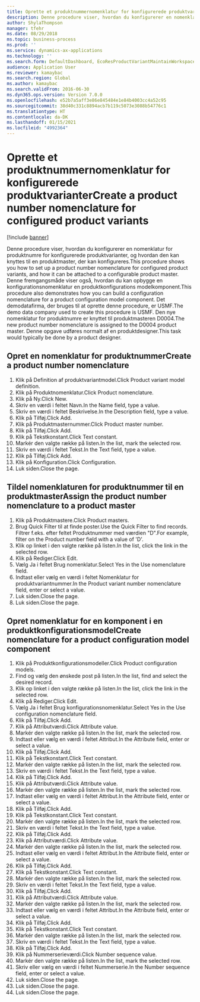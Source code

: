 ```yaml
---
title: Oprette et produktnummernomenklatur for konfigurerede produktvarianter
description: Denne procedure viser, hvordan du konfigurerer en nomenklatur for produktnumre for konfigurerede produktvarianter, og hvordan den kan knyttes til en produktmaster, der kan konfigureres.
author: ShylaThompson
manager: tfehr
ms.date: 08/29/2018
ms.topic: business-process
ms.prod: ''
ms.service: dynamics-ax-applications
ms.technology: ''
ms.search.form: DefaultDashboard, EcoResProductVariantMaintainWorkspace, EcoResNomenclature, EcoResProductListPage, EcoResProductDetails, PCProductConfigurationModelListPage, PCProductConfigurationModelDetails
audience: Application User
ms.reviewer: kamaybac
ms.search.region: Global
ms.author: kamaybac
ms.search.validFrom: 2016-06-30
ms.dyn365.ops.version: Version 7.0.0
ms.openlocfilehash: e52b7a5aff3e86e845484e1e84b4003cc4a52c95
ms.sourcegitcommit: 38d40c331c8894acb7b119c5073e3088b54776c1
ms.translationtype: HT
ms.contentlocale: da-DK
ms.lasthandoff: 01/15/2021
ms.locfileid: "4992364"
---
```

# <a name="create-a-product-number-nomenclature-for-configured-product-variants"></a><span data-ttu-id="ce92d-103">Oprette et produktnummernomenklatur for konfigurerede produktvarianter</span><span class="sxs-lookup"><span data-stu-id="ce92d-103">Create a product number nomenclature for configured product variants</span></span>

[!include [banner](../../includes/banner.md)]

<span data-ttu-id="ce92d-104">Denne procedure viser, hvordan du konfigurerer en nomenklatur for produktnumre for konfigurerede produktvarianter, og hvordan den kan knyttes til en produktmaster, der kan konfigureres.</span><span class="sxs-lookup"><span data-stu-id="ce92d-104">This procedure shows you how to set up a product number nomenclature for configured product variants, and how it can be attached to a configurable product master.</span></span> <span data-ttu-id="ce92d-105">Denne fremgangsmåde viser også, hvordan du kan opbygge en konfigurationsnomenklatur en produktkonfigurations modelkomponent.</span><span class="sxs-lookup"><span data-stu-id="ce92d-105">This procedure also demonstrates how you can build a configuration nomenclature for a product configuration model component.</span></span> <span data-ttu-id="ce92d-106">Det demodatafirma, der bruges til at oprette denne procedure, er USMF.</span><span class="sxs-lookup"><span data-stu-id="ce92d-106">The demo data company used to create this procedure is USMF.</span></span> <span data-ttu-id="ce92d-107">Den nye nomenklatur for produktnumre er knyttet til produktmasteren D0004.</span><span class="sxs-lookup"><span data-stu-id="ce92d-107">The new product number nomenclature is assigned to the D0004 product master.</span></span> <span data-ttu-id="ce92d-108">Denne opgave udføres normalt af en produktdesigner.</span><span class="sxs-lookup"><span data-stu-id="ce92d-108">This task would typically be done by a product designer.</span></span>


## <a name="create-a-product-number-nomenclature"></a><span data-ttu-id="ce92d-109">Opret en nomenklatur for produktnummer</span><span class="sxs-lookup"><span data-stu-id="ce92d-109">Create a product number nomenclature</span></span>
1. <span data-ttu-id="ce92d-110">Klik på Definition af produktvariantmodel.</span><span class="sxs-lookup"><span data-stu-id="ce92d-110">Click Product variant model definition.</span></span>
2. <span data-ttu-id="ce92d-111">Klik på Produktnomenklatur.</span><span class="sxs-lookup"><span data-stu-id="ce92d-111">Click Product nomenclature.</span></span>
3. <span data-ttu-id="ce92d-112">Klik på Ny.</span><span class="sxs-lookup"><span data-stu-id="ce92d-112">Click New.</span></span>
4. <span data-ttu-id="ce92d-113">Skriv en værdi i feltet Navn.</span><span class="sxs-lookup"><span data-stu-id="ce92d-113">In the Name field, type a value.</span></span>
5. <span data-ttu-id="ce92d-114">Skriv en værdi i feltet Beskrivelse.</span><span class="sxs-lookup"><span data-stu-id="ce92d-114">In the Description field, type a value.</span></span>
6. <span data-ttu-id="ce92d-115">Klik på Tilføj.</span><span class="sxs-lookup"><span data-stu-id="ce92d-115">Click Add.</span></span>
7. <span data-ttu-id="ce92d-116">Klik på Produktmasternummer.</span><span class="sxs-lookup"><span data-stu-id="ce92d-116">Click Product master number.</span></span>
8. <span data-ttu-id="ce92d-117">Klik på Tilføj.</span><span class="sxs-lookup"><span data-stu-id="ce92d-117">Click Add.</span></span>
9. <span data-ttu-id="ce92d-118">Klik på Tekstkonstant.</span><span class="sxs-lookup"><span data-stu-id="ce92d-118">Click Text constant.</span></span>
10. <span data-ttu-id="ce92d-119">Markér den valgte række på listen.</span><span class="sxs-lookup"><span data-stu-id="ce92d-119">In the list, mark the selected row.</span></span>
11. <span data-ttu-id="ce92d-120">Skriv en værdi i feltet Tekst.</span><span class="sxs-lookup"><span data-stu-id="ce92d-120">In the Text field, type a value.</span></span>
12. <span data-ttu-id="ce92d-121">Klik på Tilføj.</span><span class="sxs-lookup"><span data-stu-id="ce92d-121">Click Add.</span></span>
13. <span data-ttu-id="ce92d-122">Klik på Konfiguration.</span><span class="sxs-lookup"><span data-stu-id="ce92d-122">Click Configuration.</span></span>
14. <span data-ttu-id="ce92d-123">Luk siden.</span><span class="sxs-lookup"><span data-stu-id="ce92d-123">Close the page.</span></span>

## <a name="assign-the-product-number-nomenclature-to-a-product-master"></a><span data-ttu-id="ce92d-124">Tildel nomenklaturen for produktnummer til en produktmaster</span><span class="sxs-lookup"><span data-stu-id="ce92d-124">Assign the product number nomenclature to a product master</span></span>
1. <span data-ttu-id="ce92d-125">Klik på Produktmastere.</span><span class="sxs-lookup"><span data-stu-id="ce92d-125">Click Product masters.</span></span>
2. <span data-ttu-id="ce92d-126">Brug Quick Filter til at finde poster.</span><span class="sxs-lookup"><span data-stu-id="ce92d-126">Use the Quick Filter to find records.</span></span> <span data-ttu-id="ce92d-127">Filtrer f.eks. efter feltet Produktnummer med værdien "D".</span><span class="sxs-lookup"><span data-stu-id="ce92d-127">For example, filter on the Product number field with a value of 'D'.</span></span>
3. <span data-ttu-id="ce92d-128">Klik op linket i den valgte række på listen.</span><span class="sxs-lookup"><span data-stu-id="ce92d-128">In the list, click the link in the selected row.</span></span>
4. <span data-ttu-id="ce92d-129">Klik på Rediger.</span><span class="sxs-lookup"><span data-stu-id="ce92d-129">Click Edit.</span></span>
5. <span data-ttu-id="ce92d-130">Vælg Ja i feltet Brug nomenklatur.</span><span class="sxs-lookup"><span data-stu-id="ce92d-130">Select Yes in the Use nomenclature field.</span></span>
6. <span data-ttu-id="ce92d-131">Indtast eller vælg en værdi i feltet Nomenklatur for produktvariantnummer.</span><span class="sxs-lookup"><span data-stu-id="ce92d-131">In the Product variant number nomenclature field, enter or select a value.</span></span>
7. <span data-ttu-id="ce92d-132">Luk siden.</span><span class="sxs-lookup"><span data-stu-id="ce92d-132">Close the page.</span></span>
8. <span data-ttu-id="ce92d-133">Luk siden.</span><span class="sxs-lookup"><span data-stu-id="ce92d-133">Close the page.</span></span>

## <a name="create-nomenclature-for-a-product-configuration-model-component"></a><span data-ttu-id="ce92d-134">Opret nomenklatur for en komponent i en produktkonfigurationsmodel</span><span class="sxs-lookup"><span data-stu-id="ce92d-134">Create nomenclature for a product configuration model component</span></span>
1. <span data-ttu-id="ce92d-135">Klik på Produktkonfigurationsmodeller.</span><span class="sxs-lookup"><span data-stu-id="ce92d-135">Click Product configuration models.</span></span>
2. <span data-ttu-id="ce92d-136">Find og vælg den ønskede post på listen.</span><span class="sxs-lookup"><span data-stu-id="ce92d-136">In the list, find and select the desired record.</span></span>
3. <span data-ttu-id="ce92d-137">Klik op linket i den valgte række på listen.</span><span class="sxs-lookup"><span data-stu-id="ce92d-137">In the list, click the link in the selected row.</span></span>
4. <span data-ttu-id="ce92d-138">Klik på Rediger.</span><span class="sxs-lookup"><span data-stu-id="ce92d-138">Click Edit.</span></span>
5. <span data-ttu-id="ce92d-139">Vælg Ja i feltet Brug konfigurationsnomenklatur.</span><span class="sxs-lookup"><span data-stu-id="ce92d-139">Select Yes in the Use configuration nomenclature field.</span></span>
6. <span data-ttu-id="ce92d-140">Klik på Tilføj.</span><span class="sxs-lookup"><span data-stu-id="ce92d-140">Click Add.</span></span>
7. <span data-ttu-id="ce92d-141">Klik på Attributværdi.</span><span class="sxs-lookup"><span data-stu-id="ce92d-141">Click Attribute value.</span></span>
8. <span data-ttu-id="ce92d-142">Markér den valgte række på listen.</span><span class="sxs-lookup"><span data-stu-id="ce92d-142">In the list, mark the selected row.</span></span>
9. <span data-ttu-id="ce92d-143">Indtast eller vælg en værdi i feltet Attribut.</span><span class="sxs-lookup"><span data-stu-id="ce92d-143">In the Attribute field, enter or select a value.</span></span>
10. <span data-ttu-id="ce92d-144">Klik på Tilføj.</span><span class="sxs-lookup"><span data-stu-id="ce92d-144">Click Add.</span></span>
11. <span data-ttu-id="ce92d-145">Klik på Tekstkonstant.</span><span class="sxs-lookup"><span data-stu-id="ce92d-145">Click Text constant.</span></span>
12. <span data-ttu-id="ce92d-146">Markér den valgte række på listen.</span><span class="sxs-lookup"><span data-stu-id="ce92d-146">In the list, mark the selected row.</span></span>
13. <span data-ttu-id="ce92d-147">Skriv en værdi i feltet Tekst.</span><span class="sxs-lookup"><span data-stu-id="ce92d-147">In the Text field, type a value.</span></span>
14. <span data-ttu-id="ce92d-148">Klik på Tilføj.</span><span class="sxs-lookup"><span data-stu-id="ce92d-148">Click Add.</span></span>
15. <span data-ttu-id="ce92d-149">Klik på Attributværdi.</span><span class="sxs-lookup"><span data-stu-id="ce92d-149">Click Attribute value.</span></span>
16. <span data-ttu-id="ce92d-150">Markér den valgte række på listen.</span><span class="sxs-lookup"><span data-stu-id="ce92d-150">In the list, mark the selected row.</span></span>
17. <span data-ttu-id="ce92d-151">Indtast eller vælg en værdi i feltet Attribut.</span><span class="sxs-lookup"><span data-stu-id="ce92d-151">In the Attribute field, enter or select a value.</span></span>
18. <span data-ttu-id="ce92d-152">Klik på Tilføj.</span><span class="sxs-lookup"><span data-stu-id="ce92d-152">Click Add.</span></span>
19. <span data-ttu-id="ce92d-153">Klik på Tekstkonstant.</span><span class="sxs-lookup"><span data-stu-id="ce92d-153">Click Text constant.</span></span>
20. <span data-ttu-id="ce92d-154">Markér den valgte række på listen.</span><span class="sxs-lookup"><span data-stu-id="ce92d-154">In the list, mark the selected row.</span></span>
21. <span data-ttu-id="ce92d-155">Skriv en værdi i feltet Tekst.</span><span class="sxs-lookup"><span data-stu-id="ce92d-155">In the Text field, type a value.</span></span>
22. <span data-ttu-id="ce92d-156">Klik på Tilføj.</span><span class="sxs-lookup"><span data-stu-id="ce92d-156">Click Add.</span></span>
23. <span data-ttu-id="ce92d-157">Klik på Attributværdi.</span><span class="sxs-lookup"><span data-stu-id="ce92d-157">Click Attribute value.</span></span>
24. <span data-ttu-id="ce92d-158">Markér den valgte række på listen.</span><span class="sxs-lookup"><span data-stu-id="ce92d-158">In the list, mark the selected row.</span></span>
25. <span data-ttu-id="ce92d-159">Indtast eller vælg en værdi i feltet Attribut.</span><span class="sxs-lookup"><span data-stu-id="ce92d-159">In the Attribute field, enter or select a value.</span></span>
26. <span data-ttu-id="ce92d-160">Klik på Tilføj.</span><span class="sxs-lookup"><span data-stu-id="ce92d-160">Click Add.</span></span>
27. <span data-ttu-id="ce92d-161">Klik på Tekstkonstant.</span><span class="sxs-lookup"><span data-stu-id="ce92d-161">Click Text constant.</span></span>
28. <span data-ttu-id="ce92d-162">Markér den valgte række på listen.</span><span class="sxs-lookup"><span data-stu-id="ce92d-162">In the list, mark the selected row.</span></span>
29. <span data-ttu-id="ce92d-163">Skriv en værdi i feltet Tekst.</span><span class="sxs-lookup"><span data-stu-id="ce92d-163">In the Text field, type a value.</span></span>
30. <span data-ttu-id="ce92d-164">Klik på Tilføj.</span><span class="sxs-lookup"><span data-stu-id="ce92d-164">Click Add.</span></span>
31. <span data-ttu-id="ce92d-165">Klik på Attributværdi.</span><span class="sxs-lookup"><span data-stu-id="ce92d-165">Click Attribute value.</span></span>
32. <span data-ttu-id="ce92d-166">Markér den valgte række på listen.</span><span class="sxs-lookup"><span data-stu-id="ce92d-166">In the list, mark the selected row.</span></span>
33. <span data-ttu-id="ce92d-167">Indtast eller vælg en værdi i feltet Attribut.</span><span class="sxs-lookup"><span data-stu-id="ce92d-167">In the Attribute field, enter or select a value.</span></span>
34. <span data-ttu-id="ce92d-168">Klik på Tilføj.</span><span class="sxs-lookup"><span data-stu-id="ce92d-168">Click Add.</span></span>
35. <span data-ttu-id="ce92d-169">Klik på Tekstkonstant.</span><span class="sxs-lookup"><span data-stu-id="ce92d-169">Click Text constant.</span></span>
36. <span data-ttu-id="ce92d-170">Markér den valgte række på listen.</span><span class="sxs-lookup"><span data-stu-id="ce92d-170">In the list, mark the selected row.</span></span>
37. <span data-ttu-id="ce92d-171">Skriv en værdi i feltet Tekst.</span><span class="sxs-lookup"><span data-stu-id="ce92d-171">In the Text field, type a value.</span></span>
38. <span data-ttu-id="ce92d-172">Klik på Tilføj.</span><span class="sxs-lookup"><span data-stu-id="ce92d-172">Click Add.</span></span>
39. <span data-ttu-id="ce92d-173">Klik på Nummerserieværdi.</span><span class="sxs-lookup"><span data-stu-id="ce92d-173">Click Number sequence value.</span></span>
40. <span data-ttu-id="ce92d-174">Markér den valgte række på listen.</span><span class="sxs-lookup"><span data-stu-id="ce92d-174">In the list, mark the selected row.</span></span>
41. <span data-ttu-id="ce92d-175">Skriv eller vælg en værdi i feltet Nummerserie.</span><span class="sxs-lookup"><span data-stu-id="ce92d-175">In the Number sequence field, enter or select a value.</span></span>
42. <span data-ttu-id="ce92d-176">Luk siden.</span><span class="sxs-lookup"><span data-stu-id="ce92d-176">Close the page.</span></span>
43. <span data-ttu-id="ce92d-177">Luk siden.</span><span class="sxs-lookup"><span data-stu-id="ce92d-177">Close the page.</span></span>
44. <span data-ttu-id="ce92d-178">Luk siden.</span><span class="sxs-lookup"><span data-stu-id="ce92d-178">Close the page.</span></span>

